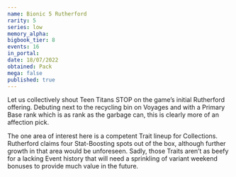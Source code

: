 ```yaml
---
name: Bionic 5 Rutherford
rarity: 5
series: low
memory_alpha:
bigbook_tier: 8
events: 16
in_portal:
date: 18/07/2022
obtained: Pack
mega: false
published: true
---
```


Let us collectively shout Teen Titans STOP on the game’s initial Rutherford offering. Debuting next to the recycling bin on Voyages and with a Primary Base rank which is as rank as the garbage can, this is clearly more of an affection pick.

The one area of interest here is a competent Trait lineup for Collections. Rutherford claims four Stat-Boosting spots out of the box, although further growth in that area would be unforeseen. Sadly, those Traits aren’t as beefy for a lacking Event history that will need a sprinkling of variant weekend bonuses to provide much value in the future.
